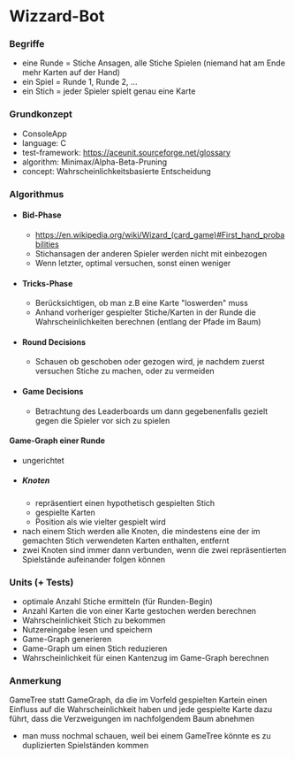 # Wizzard-Bot

### Begriffe
- eine Runde = Stiche Ansagen, alle Stiche Spielen (niemand hat am Ende mehr Karten auf der Hand)
- ein Spiel = Runde 1, Runde 2, ...
- ein Stich =  jeder Spieler spielt genau eine Karte

### Grundkonzept
- ConsoleApp
- language: C
- test-framework: https://aceunit.sourceforge.net/glossary
- algorithm: Minimax/Alpha-Beta-Pruning
- concept: Wahrscheinlichkeitsbasierte Entscheidung

### Algorithmus
- #### Bid-Phase
  - https://en.wikipedia.org/wiki/Wizard_(card_game)#First_hand_probabilities
  - Stichansagen der anderen Spieler werden nicht mit einbezogen
  - Wenn letzter, optimal versuchen, sonst einen weniger
- #### Tricks-Phase
  - Berücksichtigen, ob man z.B eine Karte "loswerden" muss
  - Anhand vorheriger gespielter Stiche/Karten in der Runde die Wahrscheinlichkeiten berechnen (entlang der Pfade im Baum)
- #### Round Decisions
  - Schauen ob geschoben oder gezogen wird, je nachdem zuerst versuchen Stiche zu machen, oder zu vermeiden
- #### Game Decisions
  - Betrachtung des Leaderboards um dann gegebenenfalls gezielt gegen die Spieler vor sich zu spielen
#### Game-Graph einer Runde
- ungerichtet
- ##### Knoten
  - repräsentiert einen hypothetisch gespielten Stich
  - gespielte Karten
  - Position als wie vielter gespielt wird
- nach einem Stich werden alle Knoten, die mindestens eine der im gemachten Stich verwendeten Karten enthalten, entfernt
- zwei Knoten sind immer dann verbunden, wenn die zwei repräsentierten Spielstände aufeinander folgen können
 
### Units (+ Tests)
- optimale Anzahl Stiche ermitteln (für Runden-Begin)
- Anzahl Karten die von einer Karte gestochen werden berechnen
- Wahrscheinlichkeit Stich zu bekommen
- Nutzereingabe lesen und speichern
- Game-Graph generieren
- Game-Graph um einen Stich reduzieren
- Wahrscheinlichkeit für einen Kantenzug im Game-Graph berechnen

### Anmerkung
GameTree statt GameGraph, da die im Vorfeld gespielten Kartein einen Einfluss auf die Wahrscheinlichkeit haben 
und jede gespielte Karte dazu führt, dass die Verzweigungen im nachfolgendem Baum abnehmen
* man muss nochmal schauen, weil bei einem GameTree könnte es zu duplizierten Spielständen kommen
